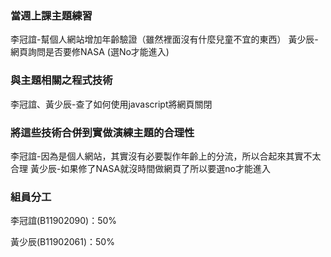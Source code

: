 ### 當週上課主題練習
李冠誼-幫個人網站增加年齡驗證（雖然裡面沒有什麼兒童不宜的東西）
黃少辰-網頁詢問是否要修NASA (選No才能進入)
### 與主題相關之程式技術
李冠誼、黃少辰-查了如何使用javascript將網頁關閉
### 將這些技術合併到實做演練主題的合理性
李冠誼-因為是個人網站，其實沒有必要製作年齡上的分流，所以合起來其實不太合理
黃少辰-如果修了NASA就沒時間做網頁了所以要選no才能進入
### 組員分工
李冠誼(B11902090)：50%

黃少辰(B11902061)：50%
